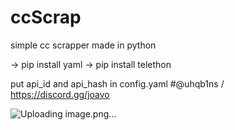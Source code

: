 # ccScrap
simple cc scrapper made in python








-> pip install yaml
-> pip install telethon




put api_id and api_hash in config.yaml
#@uhqb1ns / https://discord.gg/joavo

![Uploading image.png…]()
